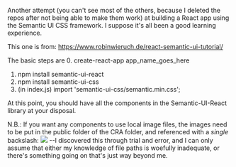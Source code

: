 Another attempt (you can't see most of the others, because I deleted the repos after not being able to make them work) at building a React app using the Semantic UI CSS framework. I suppose it's all been a good learning experience.

This one is from: https://www.robinwieruch.de/react-semantic-ui-tutorial/

The basic steps are
0. create-react-app app_name_goes_here
1. npm install semantic-ui-react
2. npm install semantic-ui-css
3. (in index.js) import 'semantic-ui-css/semantic.min.css';

At this point, you should have all the components in the Semantic-UI-React library at your disposal.

N.B.: If you want any components to use local image files, the images need to be put in the public folder of the CRA folder, and referenced with a *single* backslash: <Image src="/logo.png"/> --I discovered this through trial and error, and I can only assume that either my knowledge of file paths is woefully inadequate, or there's something going on that's just way beyond me.
